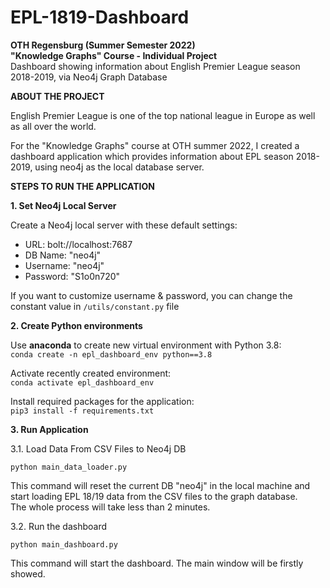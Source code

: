 # EPL-1819-Dashboard
**OTH Regensburg (Summer Semester 2022)** \
**"Knowledge Graphs" Course - Individual Project** \
Dashboard showing information about English Premier League season 2018-2019, via Neo4j Graph Database

**ABOUT THE PROJECT**

English Premier League is one of the top national league in Europe as well as all over the world.

For the "Knowledge Graphs" course at OTH summer 2022, I created a dashboard application which provides information about
EPL season 2018-2019, using neo4j as the local database server.

**STEPS TO RUN THE APPLICATION**

**1. Set Neo4j Local Server**

Create a Neo4j local server with these default settings:

- URL: bolt://localhost:7687
- DB Name: "neo4j"
- Username: "neo4j"
- Password: "S1o0n720" 

If you want to customize username & password, 
you can change the constant value in `/utils/constant.py` file

**2. Create Python environments**

Use **anaconda** to create new virtual environment with Python 3.8: \
`conda create -n epl_dashboard_env python==3.8`

Activate recently created environment: \
`conda activate epl_dashboard_env`

Install required packages for the application: \
`pip3 install -f requirements.txt`

**3. Run Application**

3.1. Load Data From CSV Files to Neo4j DB

`python main_data_loader.py` 

This command will reset the current DB "neo4j" in the local machine 
and start loading EPL 18/19 data from the CSV files to the graph database. \
The whole process will take less than 2 minutes.

3.2. Run the dashboard

`python main_dashboard.py`

This command will start the dashboard. The main window will be firstly showed.

